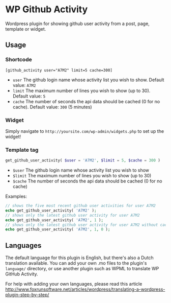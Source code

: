 WP Github Activity
==================

Wordpress plugin for showing github user activity from a post, page, template or widget.

## Usage
### Shortcode
```
[github_activity user="A7M2" limit=5 cache=300]
```
- `user` The github login name whose activity list you wish to show. Default value: `A7M2`
- `limit` The maximum number of lines you wish to show (up to 30). Default value: `5`
- `cache` The number of seconds the api data should be cached (0 for no cache). Default value: `300` (5 minutes)

### Widget
Simply navigate to `http://yoursite.com/wp-admin/widgets.php` to set up the widget!

### Template tag
```php
get_github_user_activity( $user = 'A7M2', $limit = 5, $cache = 300 )
```
- `$user` The github login name whose activity list you wish to show
- `$limit` The maximum number of lines you wish to show (up to 30)
- `$cache` The number of seconds the api data should be cached (0 for no cache)

Examples:
```php
// shows the five most recent github user activities for user A7M2
echo get_github_user_activity( 'A7M2' );
// shows only the latest github user activity for user A7M2
echo get_github_user_activity( 'A7M2', 1 );
// shows only the latest github user activity for user A7M2 without caching the results
echo get_github_user_activity( 'A7M2', 1, 0 );
```

## Languages
The default language for this plugin is English, but there's also a Dutch translation available. 
You can add your own .mo files to the plugin's `language/` directory, or use another plugin such as WPML to translate WP GitHub Activity.

For help with adding your own languages, please read this article http://www.foxrunsoftware.net/articles/wordpress/translating-a-wordpress-plugin-step-by-step/
